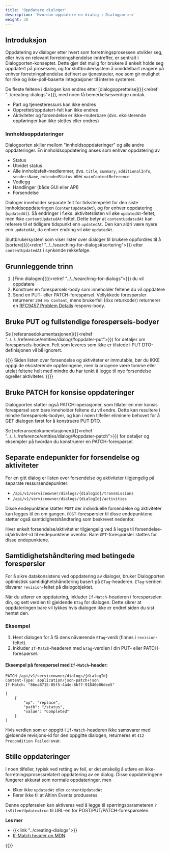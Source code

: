 ```yaml
---
title: 'Oppdatere dialoger'
description: 'Hvordan oppdatere en dialog i Dialogporten'
weight: 30
---
```


## Introduksjon

Oppdatering av dialoger etter hvert som forretningsprosessen utvikler seg, eller hvis en relevant forretningshendelse inntreffer, er sentralt i Dialogporten-konseptet. Dette gjør det mulig for brukere å enkelt holde seg oppdatert på prosessen, og for sluttbrukersystem å umiddelbart reagere på enhver forretningshendelse definert av tjenesteeier, noe som gir mulighet for rike og ikke-poll-baserte integrasjoner til interne systemer.

De fleste feltene i dialogen kan endres etter [dialogopprettelse]({{<relref "../creating-dialogs">}}), med noen få bemerkelsesverdige unntak.

* Part og tjenesteressurs kan ikke endres
* Opprettet/oppdatert-felt kan ikke endres
* Aktiviteter og forsendelse er ikke-muterbare (dvs. eksisterende oppføringer kan ikke slettes eller endres)

### Innholdsoppdateringer

Dialogporten skiller mellom "innholdsoppdateringer" og alle andre oppdateringer. En innholdsoppdatering anses som enhver oppdatering av

- Status
- Utvidet status
- Alle innholdsfelt-medlemmer, dvs. `title`, `summary`, `additionalInfo`, `sendersName`, `extendedStatus` eller `mainContentReference`
- Vedlegg
- Handlinger (både GUI eller API)
- Forsendelse

Dialoger inneholder separate felt for tidsstempelet for den siste innholdsoppdateringen (`contentUpdatedAt`), og for enhver oppdatering (`updatedAt`).
Så endringer i f.eks. aktivitetslisten vil øke `updatedAt`-feltet, men _ikke_ `contentUpdatedAt`-feltet. Dette betyr at `contentUpdatedAt` kan
referere til et tidligere tidspunkt enn `updatedAt`. Den kan aldri være nyere enn `updatedAt`, da enhver endring vil øke `updatedAt`.

Sluttbrukersystem som viser lister over dialoger til brukere oppfordres til å [sortere]({{<relref "../../searching-for-dialogs#sortering">}}) etter `contentUpdatedAt` i synkende rekkefølge.

## Grunnleggende trinn

1. [Finn dialogen]({{<relref "../../searching-for-dialogs">}}) du vil oppdatere
2. Konstruer en forespørsels-body som inneholder feltene du vil oppdatere
3. Send en PUT- eller PATCH-forespørsel. Vellykkede forespørsler returnerer `204 No Content`, mens brukerfeil (4xx returkoder) returnerer en [RFC9457 Problem Details](https://www.rfc-editor.org/rfc/rfc9457.html) respons-body.

## Bruke PUT og fullstendige forespørsels-bodyer

Se [referansedokumentasjonen]({{<relref "../../../reference/entities/dialog/#oppdater-put">}}) for detaljer om forespørsels-bodyen. Felt som leveres
som ikke er tilstede i PUT DTO-definisjonen vil bli ignorert.

{{<notice warning>}}
Siden listen over forsendelse og aktiviteter er immutable, bør du IKKE oppgi de eksisterende oppføringene, men la arrayene være tomme eller utelat feltene
helt med mindre du har tenkt å legge til nye forsendelse og/eller aktiviteter.
{{</notice>}}

## Bruke PATCH for konsise oppdateringer

Dialogporten støtter også PATCH-operasjoner, som tillater en mer konsis forespørsel som bare inneholder feltene du vil endre. Dette kan resultere i mindre
forespørsels-bodyer, og kan i noen tilfeller eliminere behovet for å GET dialogen først for å konstruere PUT DTO.

Se [referansedokumentasjonen]({{<relref "../../../reference/entities/dialog/#oppdater-patch">}}) for detaljer og eksempler på hvordan du konstruerer en PATCH-forespørsel.

## Separate endepunkter for forsendelse og aktiviteter

For en gitt dialog er listen over forsendelse og aktiviteter tilgjengelig på separate ressursendepunkter:
* `/api/v1/serviceowner/dialogs/{dialogId}/transmissions`
* `/api/v1/serviceowner/dialogs/{dialogId}/activities`

Disse endepunktene støtter `POST` der individuelle forsendelse og aktiviteter kan legges til én om gangen. `POST`-forespørsler til disse endepunktene støtter også samtidighetshåndtering som beskrevet nedenfor.

Hver enkelt forsendelse/aktivitet er tilgjengelig ved å legge til forsendelse-id/aktivitet-id til endepunktene ovenfor. Bare `GET`-forespørsler støttes for disse endepunktene.

## Samtidighetshåndtering med betingede forespørsler

For å sikre datakonsistens ved oppdatering av dialoger, bruker Dialogporten optimistisk samtidighetshåndtering basert på `ETag`-headeren. `ETag`-verdien tilsvarer `revision`-feltet på dialogobjektet.

Når du utfører en oppdatering, inkluder `If-Match`-headeren i forespørselen din, og sett verdien til gjeldende `ETag` for dialogen. Dette sikrer at oppdateringen bare vil lykkes hvis dialogen ikke er endret siden du sist hentet den.

### Eksempel

1. Hent dialogen for å få dens nåværende `ETag`-verdi (finnes i `revision`-feltet).
2. Inkluder `If-Match`-headeren med `ETag`-verdien i din PUT- eller PATCH-forespørsel.

#### Eksempel på forespørsel med `If-Match`-header:
```http
PATCH /api/v1/serviceowner/dialogs/{dialogId}
Content-Type: application/json-patch+json
If-Match: "86ea8715-05f5-4a4e-8bf7-91840e06dee5"

[
    {
        "op": "replace",
        "path": "/status",
        "value": "Completed"
    }
]
```

Hvis verdien som er oppgitt i `If-Match`-headeren ikke samsvarer med gjeldende revisjons-id for den oppgitte dialogen, returneres et `412 Precondition Failed`-svar.

## Stille oppdateringer

I noen tilfeller, typisk ved retting av feil, er det ønskelig å utføre en ikke-forretningsprosessrelatert oppdatering av en dialog. Disse oppdateringene fungerer akkurat som normale oppdateringer, men
* Øker ikke `updatedAt` eller `contentUpdatedAt`
* Fører ikke til at Altinn Events produseres

Denne oppførselen kan aktiveres ved å legge til spørringsparameteren `?isSilentUpdate=true` til URL-en for POST/PUT/PATCH-forespørselen.

**Les mer**
- {{<link "../creating-dialogs">}}
- [If-Match header on MDN](https://developer.mozilla.org/en-US/docs/Web/HTTP/Reference/Headers/If-Match)

{{<children />}}